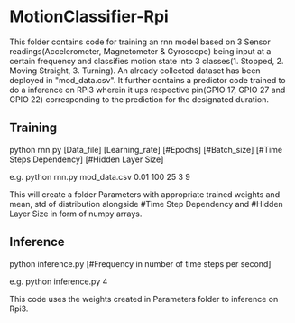 MotionClassifier-Rpi
============

This folder contains code for training an rnn model based on 3 Sensor readings(Accelerometer, Magnetometer & Gyroscope) being input at a certain frequency and classifies motion state into 3 classes(1. Stopped, 2. Moving Straight, 3. Turning). An already collected dataset has been deployed in "mod_data.csv". It further contains a predictor code trained to do a inference on RPi3 wherein it ups respective pin(GPIO 17, GPIO 27 and GPIO 22) corresponding to the prediction for the designated duration.

## Training

python rnn.py [Data_file] [Learning_rate] [#Epochs] [#Batch_size] [#Time Steps Dependency] [#Hidden Layer Size]

e.g. python rnn.py mod_data.csv 0.01 100 25 3 9

This will create a folder Parameters with appropriate trained weights and mean, std of distribution alongside #Time Step Dependency and #Hidden Layer Size in form of numpy arrays.

## Inference

python inference.py [#Frequency in number of time steps per second]

e.g. python inference.py 4

This code uses the weights created in Parameters folder to inference on Rpi3.
